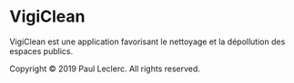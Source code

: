 # VigiClean

VigiClean est une application favorisant le nettoyage et la dépollution des espaces publics.

Copyright © 2019 Paul Leclerc. All rights reserved.
